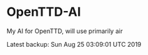 # OpenTTD-AI
My AI for OpenTTD, will use primarily air

Latest backup: Sun Aug 25 03:09:01 UTC 2019
